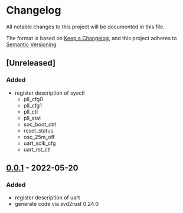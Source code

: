 # Changelog

All notable changes to this project will be documented in this file.

The format is based on [Keep a Changelog](https://keepachangelog.com/en/1.0.0/),
and this project adheres to [Semantic Versioning](https://semver.org/spec/v2.0.0.html).

## [Unreleased]

### Added

- register description of sysctl
  - pll_cfg0
  - pll_cfg1
  - pll_ctl
  - pll_stat
  - soc_boot_ctrl
  - reset_status
  - osc_25m_off
  - uart_sclk_cfg
  - uart_rst_ctl

## [0.0.1] - 2022-05-20

### Added

- register description of uart
- generate code via svd2rust 0.24.0

[0.0.1]: https://github.com/duskmoon314/k510-pac/releases/tag/v0.0.1
